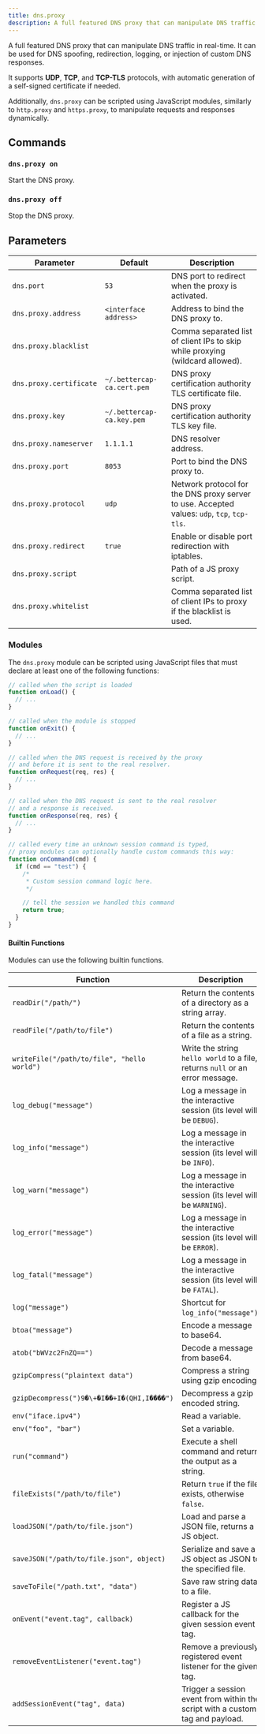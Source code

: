 ```yaml
---
title: dns.proxy
description: A full featured DNS proxy that can manipulate DNS traffic in real-time.
---
```


A full featured DNS proxy that can manipulate DNS traffic in real-time.
It can be used for DNS spoofing, redirection, logging, or injection of custom DNS responses.

It supports **UDP**, **TCP**, and **TCP-TLS** protocols, with automatic generation of a self-signed certificate if needed.

Additionally, `dns.proxy` can be scripted using JavaScript modules, similarly to `http.proxy` and `https.proxy`, to manipulate requests and responses dynamically.

## Commands

### `dns.proxy on`

Start the DNS proxy.

### `dns.proxy off`

Stop the DNS proxy.

## Parameters

| Parameter               | Default                    | Description                                                                                 |
| ----------------------- | -------------------------- | ------------------------------------------------------------------------------------------- |
| `dns.port`              | `53`                       | DNS port to redirect when the proxy is activated.                                           |
| `dns.proxy.address`     | `<interface address>`      | Address to bind the DNS proxy to.                                                           |
| `dns.proxy.blacklist`   |                            | Comma separated list of client IPs to skip while proxying (wildcard allowed).               |
| `dns.proxy.certificate` | `~/.bettercap-ca.cert.pem` | DNS proxy certification authority TLS certificate file.                                     |
| `dns.proxy.key`         | `~/.bettercap-ca.key.pem`  | DNS proxy certification authority TLS key file.                                             |
| `dns.proxy.nameserver`  | `1.1.1.1`                  | DNS resolver address.                                                                       |
| `dns.proxy.port`        | `8053`                     | Port to bind the DNS proxy to.                                                              |
| `dns.proxy.protocol`    | `udp`                      | Network protocol for the DNS proxy server to use. Accepted values: `udp`, `tcp`, `tcp-tls`. |
| `dns.proxy.redirect`    | `true`                     | Enable or disable port redirection with iptables.                                           |
| `dns.proxy.script`      |                            | Path of a JS proxy script.                                                                  |
| `dns.proxy.whitelist`   |                            | Comma separated list of client IPs to proxy if the blacklist is used.                       |

### Modules

The `dns.proxy` module can be scripted using JavaScript files that must declare at least one of the following functions:

```js
// called when the script is loaded
function onLoad() {
  // ...
}

// called when the module is stopped
function onExit() {
  // ...
}

// called when the DNS request is received by the proxy
// and before it is sent to the real resolver.
function onRequest(req, res) {
  // ...
}

// called when the DNS request is sent to the real resolver
// and a response is received.
function onResponse(req, res) {
  // ...
}

// called every time an unknown session command is typed,
// proxy modules can optionally handle custom commands this way:
function onCommand(cmd) {
  if (cmd == "test") {
    /*
     * Custom session command logic here.
     */

    // tell the session we handled this command
    return true;
  }
}
```

#### Builtin Functions

Modules can use the following builtin functions.

| Function                                    | Description                                                                   |
| ------------------------------------------- | ----------------------------------------------------------------------------- |
| `readDir("/path/")`                         | Return the contents of a directory as a string array.                         |
| `readFile("/path/to/file")`                 | Return the contents of a file as a string.                                    |
| `writeFile("/path/to/file", "hello world")` | Write the string `hello world` to a file, returns `null` or an error message. |
| `log_debug("message")`                      | Log a message in the interactive session (its level will be `DEBUG`).         |
| `log_info("message")`                       | Log a message in the interactive session (its level will be `INFO`).          |
| `log_warn("message")`                       | Log a message in the interactive session (its level will be `WARNING`).       |
| `log_error("message")`                      | Log a message in the interactive session (its level will be `ERROR`).         |
| `log_fatal("message")`                      | Log a message in the interactive session (its level will be `FATAL`).         |
| `log("message")`                            | Shortcut for `log_info("message")`.                                           |
| `btoa("message")`                           | Encode a message to base64.                                                   |
| `atob("bWVzc2FnZQ==")`                      | Decode a message from base64.                                                 |
| `gzipCompress("plaintext data")`            | Compress a string using gzip encoding.                                        |
| `gzipDecompress(")9�\+�I��+I�(QHI,I����")`  | Decompress a gzip encoded string.                                             |
| `env("iface.ipv4")`                         | Read a variable.                                                              |
| `env("foo", "bar")`                         | Set a variable.                                                               |
| `run("command")`                            | Execute a shell command and return the output as a string.                    |
| `fileExists("/path/to/file")`               | Return `true` if the file exists, otherwise `false`.                          |
| `loadJSON("/path/to/file.json")`            | Load and parse a JSON file, returns a JS object.                              |
| `saveJSON("/path/to/file.json", object)`    | Serialize and save a JS object as JSON to the specified file.                 |
| `saveToFile("/path.txt", "data")`           | Save raw string data to a file.                                               |
| `onEvent("event.tag", callback)`            | Register a JS callback for the given session event tag.                       |
| `removeEventListener("event.tag")`          | Remove a previously registered event listener for the given tag.              |
| `addSessionEvent("tag", data)`              | Trigger a session event from within the script with a custom tag and payload. |
